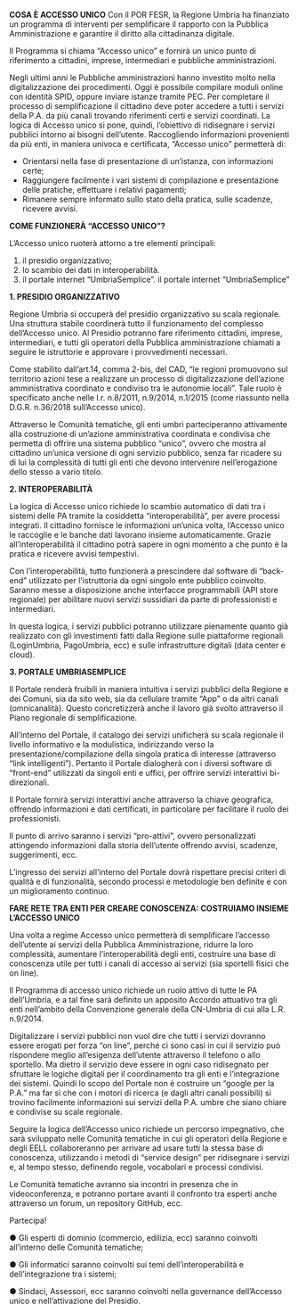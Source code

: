 
**COSA È ACCESSO UNICO**
Con il POR FESR, la Regione Umbria ha finanziato un programma di interventi per semplificare il rapporto con la Pubblica Amministrazione e garantire il diritto alla cittadinanza digitale.

Il Programma si chiama “Accesso unico” e fornirà un unico punto di riferimento a cittadini, imprese, intermediari e pubbliche amministrazioni.

Negli ultimi anni le Pubbliche amministrazioni hanno investito molto nella digitalizzazione dei procedimenti. Oggi è possibile compilare moduli online con identità SPID, oppure inviare istanze tramite PEC. Per completare il processo di semplificazione il cittadino deve poter accedere a tutti i servizi della P.A. da più canali trovando riferimenti certi e servizi coordinati.
La logica di Accesso unico si pone, quindi, l’obiettivo di ridisegnare i servizi pubblici intorno ai bisogni dell’utente.
Raccogliendo informazioni provenienti da più enti, in maniera univoca e certificata, “Accesso unico” permetterà di:
-	Orientarsi nella fase di presentazione di un’istanza, con informazioni certe;
-	Raggiungere facilmente i vari sistemi di compilazione e presentazione delle pratiche, effettuare i relativi pagamenti;
-	Rimanere sempre informato sullo stato della pratica, sulle scadenze, ricevere avvisi.

**COME FUNZIONERÀ “ACCESSO UNICO”?**

L’Accesso unico ruoterà attorno a tre elementi principali:
1.	il presidio organizzativo;
2.	lo scambio dei dati in interoperabilità.
3.	il portale internet “UmbriaSemplice”.
<a name="terzo">il portale internet “UmbriaSemplice”</a>

**1. PRESIDIO ORGANIZZATIVO**

Regione Umbria si occuperà del presidio organizzativo su scala regionale. Una struttura stabile coordinerà tutto il funzionamento del complesso dell’Accesso unico. Al Presidio potranno fare riferimento cittadini, imprese, intermediari, e tutti gli operatori della Pubblica amministrazione chiamati a seguire le istruttorie e approvare i provvedimenti necessari.

Come stabilito dall’art.14, comma 2-bis, del CAD, “le regioni promuovono sul territorio azioni tese a realizzare un processo di digitalizzazione dell’azione amministrativa coordinato e condiviso tra le autonomie locali”. Tale ruolo è specificato anche nelle l.r. n.8/2011, n.9/2014, n.1/2015 (come riassunto nella D.G.R. n.36/2018 sull’Accesso unico).

Attraverso le Comunità tematiche, gli enti umbri parteciperanno attivamente alla costruzione di un’azione amministrativa coordinata e condivisa che permetta di offrire una sistema pubblico “unico”, ovvero che mostra al cittadino un’unica versione di ogni servizio pubblico, senza far ricadere su di lui la complessità di tutti gli enti che devono intervenire nell’erogazione dello stesso a vario titolo.

**2. INTEROPERABILITÀ**

La logica di Accesso unico richiede lo scambio automatico di dati tra i sistemi delle PA tramite la cosiddetta “interoperabilità”, per avere processi integrati.
Il cittadino fornisce le informazioni un’unica volta, l’Accesso unico le raccoglie e le banche dati lavorano insieme automaticamente. Grazie all’interoperabilità il cittadino potrà sapere in ogni momento a che punto è la pratica e ricevere avvisi tempestivi.

Con l’interoperabilità, tutto funzionerà a prescindere dal software di “back-end” utilizzato per l'istruttoria da ogni singolo ente pubblico coinvolto.
Saranno messe a disposizione anche interfacce programmabili (API store regionale) per abilitare nuovi servizi sussidiari da parte di professionisti e intermediari.

In questa logica, i servizi pubblici potranno utilizzare pienamente quanto già realizzato con gli investimenti fatti dalla Regione sulle piattaforme regionali (LoginUmbria, PagoUmbria, ecc) e sulle infrastrutture digitali (data center e cloud).

**3. PORTALE UMBRIASEMPLICE**

Il Portale renderà fruibili in maniera intuitiva i servizi pubblici della Regione e dei Comuni, sia da sito web, sia da cellulare tramite “App" o da altri canali (omnicanalità). Questo concretizzerà anche il lavoro già svolto attraverso il Piano regionale di semplificazione.

All’interno del Portale, il catalogo dei servizi unificherà su scala regionale il livello informativo e la modulistica, indirizzando verso la presentazione/compilazione della singola pratica di interesse (attraverso “link intelligenti”). Pertanto il Portale dialogherà con i diversi software di “front-end” utilizzati da singoli enti e uffici, per offrire servizi interattivi bi-direzionali.

Il Portale fornirà servizi interattivi anche attraverso la chiave geografica, offrendo informazioni e dati certificati, in particolare per facilitare il ruolo dei professionisti.

Il punto di arrivo saranno i servizi “pro-attivi”, ovvero personalizzati attingendo informazioni dalla storia dell’utente offrendo avvisi, scadenze, suggerimenti, ecc.

L’ingresso dei servizi all’interno del Portale dovrà rispettare precisi criteri di qualità e di funzionalità, secondo processi e metodologie ben definite e con un miglioramento continuo.


**FARE RETE TRA ENTI PER CREARE CONOSCENZA:
COSTRUIAMO INSIEME L’ACCESSO UNICO**

Una volta a regime Accesso unico permetterà di semplificare l’accesso dell’utente ai servizi della Pubblica Amministrazione, ridurre la loro complessità, aumentare l’interoperabilità degli enti, costruire una base di conoscenza utile per tutti i canali di accesso ai servizi (sia sportelli fisici che on line).

Il Programma di accesso unico richiede un ruolo attivo di tutte le PA dell’Umbria, e a tal fine sarà definito un apposito Accordo attuativo tra gli enti nell’ambito della Convenzione generale della CN-Umbria di cui alla L.R. n.9/2014.

Digitalizzare i servizi pubblici non vuol dire che tutti i servizi dovranno essere erogati per forza “on line”, perché ci sono casi in cui il servizio può rispondere meglio all’esigenza dell’utente attraverso il telefono o allo sportello. Ma dietro il servizio deve essere in ogni caso ridisegnato per sfruttare le logiche digitali per il coordinamento tra gli enti e l’integrazione dei sistemi. Quindi lo scopo del Portale non è costruire un “google per la P.A.” ma far sì che con i motori di ricerca (e dagli altri canali possibili) si trovino facilmente informazioni sui servizi della P.A. umbre che siano chiare e condivise su scale regionale.

Seguire la logica dell’Accesso unico richiede un percorso impegnativo, che sarà sviluppato nelle Comunità tematiche in cui gli operatori della Regione e degli EELL collaboreranno per arrivare ad usare tutti la stessa base di conoscenza, utilizzando i metodi di “service design” per ridisegnare i servizi e, al tempo stesso, definendo regole, vocabolari e processi condivisi.

Le Comunità tematiche avranno sia incontri in presenza che in videoconferenza, e potranno portare avanti il confronto tra esperti anche attraverso un forum, un repository GitHub, ecc.

Partecipa!

●	Gli esperti di dominio (commercio, edilizia, ecc) saranno coinvolti all’interno delle Comunità tematiche;

●	Gli informatici saranno coinvolti sui temi dell’interoperabilità e dell’integrazione tra i sistemi;

●	Sindaci, Assessori, ecc saranno coinvolti nella governance dell’Accesso unico e nell’attivazione del Presidio.
